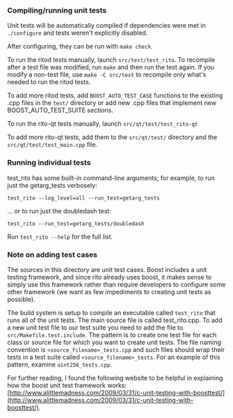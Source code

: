 ### Compiling/running unit tests

Unit tests will be automatically compiled if dependencies were met in `./configure`
and tests weren't explicitly disabled.

After configuring, they can be run with `make check`.

To run the ritod tests manually, launch `src/test/test_rito`. To recompile
after a test file was modified, run `make` and then run the test again. If you
modify a non-test file, use `make -C src/test` to recompile only what's needed
to run the ritod tests.

To add more ritod tests, add `BOOST_AUTO_TEST_CASE` functions to the existing
.cpp files in the `test/` directory or add new .cpp files that
implement new BOOST_AUTO_TEST_SUITE sections.

To run the rito-qt tests manually, launch `src/qt/test/test_rito-qt`

To add more rito-qt tests, add them to the `src/qt/test/` directory and
the `src/qt/test/test_main.cpp` file.

### Running individual tests

test_rito has some built-in command-line arguments; for
example, to run just the getarg_tests verbosely:

    test_rito --log_level=all --run_test=getarg_tests

... or to run just the doubledash test:

    test_rito --run_test=getarg_tests/doubledash

Run `test_rito --help` for the full list.

### Note on adding test cases

The sources in this directory are unit test cases.  Boost includes a
unit testing framework, and since rito already uses boost, it makes
sense to simply use this framework rather than require developers to
configure some other framework (we want as few impediments to creating
unit tests as possible).

The build system is setup to compile an executable called `test_rito`
that runs all of the unit tests.  The main source file is called
test_rito.cpp. To add a new unit test file to our test suite you need 
to add the file to `src/Makefile.test.include`. The pattern is to create 
one test file for each class or source file for which you want to create 
unit tests.  The file naming convention is `<source_filename>_tests.cpp` 
and such files should wrap their tests in a test suite 
called `<source_filename>_tests`. For an example of this pattern, 
examine `uint256_tests.cpp`.

For further reading, I found the following website to be helpful in
explaining how the boost unit test framework works:
[http://www.alittlemadness.com/2009/03/31/c-unit-testing-with-boosttest/](http://www.alittlemadness.com/2009/03/31/c-unit-testing-with-boosttest/).

